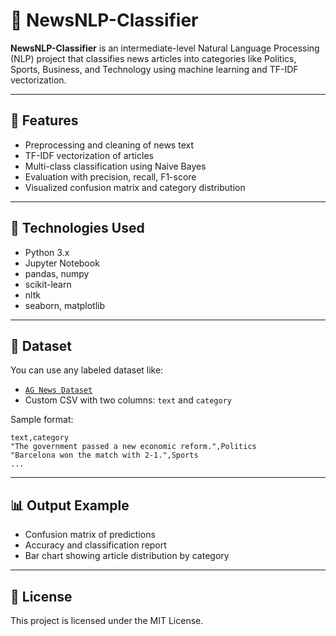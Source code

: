 
# 📰 NewsNLP-Classifier

**NewsNLP-Classifier** is an intermediate-level Natural Language Processing (NLP) project that classifies news articles into categories like Politics, Sports, Business, and Technology using machine learning and TF-IDF vectorization.

---

## 🚀 Features

- Preprocessing and cleaning of news text
- TF-IDF vectorization of articles
- Multi-class classification using Naive Bayes
- Evaluation with precision, recall, F1-score
- Visualized confusion matrix and category distribution

---

## 🧠 Technologies Used

- Python 3.x
- Jupyter Notebook
- pandas, numpy
- scikit-learn
- nltk
- seaborn, matplotlib

---

## 📁 Dataset

You can use any labeled dataset like:

- [`AG News Dataset`](https://www.kaggle.com/datasets/amananandrai/ag-news-classification-dataset)
- Custom CSV with two columns: `text` and `category`

Sample format:
```csv
text,category
"The government passed a new economic reform.",Politics
"Barcelona won the match with 2-1.",Sports
...
```
---

## 📊 Output Example

- Confusion matrix of predictions
- Accuracy and classification report
- Bar chart showing article distribution by category

---

## 🧾 License

This project is licensed under the MIT License.
